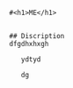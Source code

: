

    #<h1>ME</h1>
    
   
    ## Discription 
    dfgdhxhxgh
   
       ydtyd 
       
       dg
 >